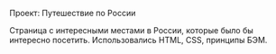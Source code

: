 Проект: Путешествие по России

Страница с интересными местами в России, которые было бы интересно посетить.
Использовались HTML, CSS, принципы БЭМ.

